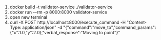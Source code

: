 1. docker build -t validator-service ./validator-service
2. docker run --rm -p 8000:8000 validator-service
3. open new terminal
4. curl -X POST http://localhost:8000/execute_command -H "Content-Type: application/json" -d "{\"command\":\"move_to\",\"command_params\":{\"x\":1.0,\"y\":2.0},\"verbal_response\":\"Moving to point\"}"